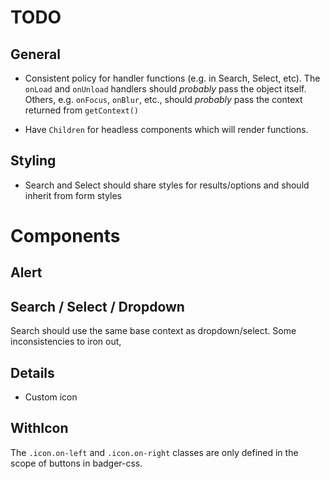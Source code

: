 # TODO

## General

* Consistent policy for handler functions (e.g. in Search, Select, etc).
The `onLoad` and `onUnload` handlers should *probably* pass the object
itself.  Others, e.g. `onFocus`, `onBlur`, etc., should *probably* pass
the context returned from `getContext()`

* Have `Children` for headless components which will render functions.

## Styling

* Search and Select should share styles for results/options and should inherit
from form styles

# Components

## Alert

## Search / Select / Dropdown

Search should use the same base context as dropdown/select.
Some inconsistencies to iron out,

## Details

* Custom icon


## WithIcon

The `.icon.on-left` and `.icon.on-right` classes are only defined in the
scope of buttons in badger-css.